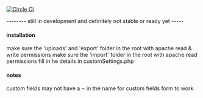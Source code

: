 [![Circle CI](https://circleci.com/gh/juno-media/youtrack-csv/tree/master.svg?style=svg)](https://circleci.com/gh/juno-media/youtrack-csv/tree/master)

-------- still in development and definitely not stable or ready yet -----

#### installation
make sure the 'uploads' and 'export' folder in the root with apache read & write permissions
make sure the 'import' folder in the root with apache read permissions
fill in he details in customSettings.php

#### notes
custom fields may not have a ¬ in the name for custom fields form to work